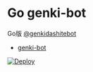 # Go genki-bot #

Go版 [@genkidashitebot](https://twitter.com/genkidashitebot)

- [genki-bot](https://github.com/sugyan/genki-bot)

[![Deploy](https://www.herokucdn.com/deploy/button.svg)](https://heroku.com/deploy)
